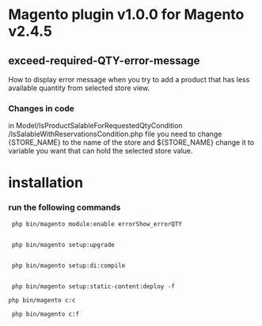 # Magento plugin v1.0.0 for Magento v2.4.5

## exceed-required-QTY-error-message

How to display error message when you try to add a product that has less available quantity from selected store view. 

### Changes in code

in Model/IsProductSalableForRequestedQtyCondition
/IsSalableWithReservationsCondition.php file you need to change {STORE_NAME} to the name of the store and ${STORE_NAME} change it to variable you want that can hold the selected store value. 

# installation 
### run the following commands

```
 php bin/magento module:enable errorShow_errorQTY
 
 ```
 
 ```
  php bin/magento setup:upgrade
  
 ```
  
 ```
  php bin/magento setup:di:compile
  
 ```
   
  ```
   php bin/magento setup:static-content:deploy -f 
 ```
     
  ```
  php bin/magento c:c
  ```

 ```
  php bin/magento c:f
  ```

